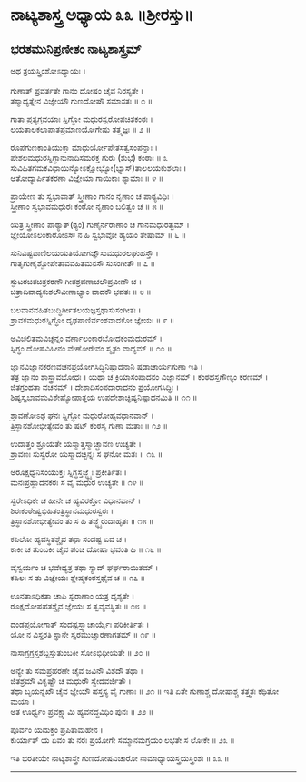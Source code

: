 # ನಾಟ್ಯಶಾಸ್ತ್ರ ಅಧ್ಯಾಯ ೩೩ ॥ಶ್ರೀರಸ್ತು॥

## ಭರತಮುನಿಪ್ರಣೀತಂ ನಾಟ್ಯಶಾಸ್ತ್ರಮ್
ಅಥ ತ್ರಯಸ್ತ್ರಿಂಶೋಽಧ್ಯಾಯಃ ।<br/><br/>
ಗುಣಾತ್ ಪ್ರವರ್ತತೇ ಗಾನಂ ದೋಷಂ ಚೈವ ನಿರಸ್ಯತೇ ।<br/>
ತಸ್ಮಾದ್ಯತ್ನೇನ ವಿಜ್ಞೇಯೌ ಗುಣದೋಷೌ ಸಮಾಸತಃ ॥ ೧ ॥

ಗಾತಾ ಪ್ರತ್ಯಗ್ರವಯಾಃ ಸ್ನಿಗ್ಧೋ ಮಧುರಸ್ವರೋಪಚಿತಕಂಠಃ ।<br/>
ಲಯತಾಲಕಲಾಪಾತಪ್ರಮಾಣಯೋಗೇಷು ತತ್ತ್ವಜ್ಞಃ ॥ ೨ ॥

ರೂಪಗುಣಕಾಂತಿಯುಕ್ತಾ ಮಾಧುರ್ಯೋಪೇತಸತ್ವಸಂಪನ್ನಾಃ ।<br/>
ಪೇಶಲಮಧುರಸ್ನಿಗ್ಧಾನುನಾದಿಸಮರಕ್ತ ಗುರು (ಶುಭ) ಕಂಠಾಃ ॥ ೩
ಸುವಿಹಿತಗಮಕವಿಧಾಯಿನ್ಯೋಽಕ್ಷೋಭ್ಯೋ(ಭ್ಯಾಸ್)ತಾಲಲಯಕುಶಲಾಃ ।<br/>
ಆತೋದ್ಯಾರ್ಪಿತಕರಣಾ ವಿಜ್ಞೇಯಾ ಗಾಯಿಕಾಃ ಶ್ಯಾಮಾಃ ॥ ೪ ॥

ಪ್ರಾಯೇಣ ತು ಸ್ವಭಾವಾತ್ ಸ್ತ್ರೀಣಾಂ ಗಾನಂ ನೃಣಾಂ ಚ ಪಾಠ್ಯವಿಧಿಃ ।<br/>
ಸ್ತ್ರೀಣಾಂ ಸ್ವಭಾವಮಧುರಃ ಕಂಠೋ ನೃಣಾಂ ಬಲಿತ್ವಂ ಚ ॥ ೫ ॥

ಯತ್ರ ಸ್ತ್ರೀಣಾಂ ಪಾಠ್ಯಾತ್(ಠ್ಯಂ) ಗುಣೈರ್ನರಾಣಾಂ ಚ ಗಾನಮಧುರತ್ವಮ್ ।<br/>
ಜ್ಞೇಯೋಽಲಂಕಾರೋಽಸೌ ನ ಹಿ ಸ್ವಭಾವೋ ಹ್ಯಯಂ ತೇಷಾಮ್ ॥ ೬ ॥

ಸುನಿವಿಷ್ಟಪಾಣಿಲಯಯತಿಯೋಗಜ್ಞೌಸುಮಧುರಲಘುಹಸ್ತೌ ।<br/>
ಗಾತೃಗುಣೈಶ್ಚೋಪೇತಾವವಹಿತಮನಸೌ ಸುಸಂಗೀತೌ ॥ ೭ ॥

ಸ್ಫುಟರಚಿತಚಿತ್ರಕರಣೌ ಗೀತಶ್ರವಣಾಚಲೌಪ್ರವೀಣೌ ಚ ।<br/>
ಚಿತ್ರಾದಿವಾದ್ಯಕುಶಲೌವೀಣಾಭ್ಯಾಂ ವಾದಕೌ ಭವತಃ ॥ ೮ ॥

ಬಲವಾನವಹಿತಬುದ್ಧಿರ್ಗೀತಲಯಜ್ಞಸ್ತಥಾಸುಸಂಗೀತಃ ।<br/>
ಶ್ರಾವಕಮಧುರಸ್ನಿಗ್ಧೋ ದೃಢಪಾಣಿರ್ವಂಶವಾದಕೋ ಜ್ಞೇಯಃ ॥ ೯ ॥

ಅವಿಚಲಿತಮವಿಚ್ಛನ್ನಂ ವರ್ಣಾಲಂಕಾರಬೋಧಕಂಮಧುರಮ್ ।<br/>
ಸ್ನಿಗ್ಧಂ ದೋಷವಿಹೀನಂ ವೇಣೋರೇವಂ ಸ್ಮೃತಂ ವಾದ್ಯಮ್ ॥ ೧೦ ॥

ಜ್ಞಾನವಿಜ್ಞಾನಕರಣವಚನಪ್ರಯೋಗಸಿದ್ಧಿನಿಷ್ಪಾದನಾನಿ
 ಷಡಾಚಾರ್ಯಗುಣಾ ಇತಿ ।<br/>
ತತ್ರ ಜ್ಞಾನಂ ಶಾಸ್ತ್ರಾವಬೋಧಃ । ಯಥಾ ಚ
ಕ್ರಿಯಾಸಂಪಾದನಂ ವಿಜ್ಞಾನಮ್ । ಕಂಠಹಸ್ತಗೌಣ್ಯಂ ಕರಣಮ್ ।<br/>
ಜಿತಗ್ರಂಥತಾ ವಚನಮ್ । ದೇಶಾದಿಸಂಪದಾರಾಧನಂ ಪ್ರಯೋಗಸಿದ್ಧಿಃ ।<br/>
ಶಿಷ್ಯಸ್ವಭಾವಮವಿಶೇಷ್ಯೋಪಾತ್ತಯ
ಉಪದೇಶಾಚ್ಛಿಷ್ಯನಿಷ್ಪಾದನಮಿತಿ ॥ ೧೧ ॥

ಶ್ರಾವಣೋಽಥ ಘನಃ ಸ್ನಿಗ್ಧೋ ಮಧುರೋಹ್ಯವಧಾನವಾನ್ ।<br/>
ತ್ರಿಸ್ಥಾನಶೋಭೀತ್ಯೇವಂ ತು ಷಟ್ ಕಂಠಸ್ಯ ಗುಣಾ ಮತಾಃ ॥ ೧೨ ॥

ಉದಾತ್ತಂ ಶ್ರೂಯತೇ ಯಸ್ಮಾತ್ತಸ್ಮಾಚ್ಛ್ರಾವಣ ಉಚ್ಯತೇ ।<br/>
ಶ್ರಾವಣಃ ಸುಸ್ವರೋ ಯಸ್ಮಾದಚ್ಛಿನ್ನಃ ಸ ಘನೋ ಮತಃ ॥ ೧೩ ॥

ಅರೂಕ್ಷಧ್ವನಿಸಂಯುಕ್ತಃ ಸ್ನಿಗ್ಧಸ್ತಜ್ಜ್ಞೈಃ ಪ್ರಕೀರ್ತಿತಃ ।<br/>
ಮನಃಪ್ರಹ್ಲಾದನಕರಃ ಸ ವೈ ಮಧುರ ಉಚ್ಯತೇ ॥ ೧೪ ॥

ಸ್ವರೇಽಧಿಕೇ ಚ ಹೀನೇ ಚ ಹ್ಯವಿರಕ್ತೋ ವಿಧಾನವಾನ್ ।<br/>
ಶಿರಃಕಂಠೇಷ್ವಭಿಹಿತಂತ್ರಿಸ್ಥಾನಮಧುರಸ್ವರಃ ।<br/>
ತ್ರಿಸ್ಥಾನಶೋಭೀತ್ಯೇವಂ ತು ಸ ಹಿ ತಜ್ಜ್ಞೈರುದಾಹೃತಃ ॥ ೧೫ ॥

ಕಪಿಲೋ ಹ್ಯವಸ್ಥಿತಶ್ಚೈವ ತಥಾ ಸಂದಷ್ಟ ಏವ ಚ ।<br/>
ಕಾಕೀ ಚ ತುಂಬಕೀ ಚೈವ ಪಂಚ ದೋಷಾ ಭವಂತಿ ಹಿ ॥ ೧೬ ॥

ವೈಸ್ವರ್ಯಂ ಚ ಭವೇದ್ಯತ್ರ ತಥಾ ಸ್ಯಾದ್ ಘರ್ಘರಾಯಿತಮ್ ।<br/>
ಕಪಿಲಃ ಸ ತು ವಿಜ್ಞೇಯಃ ಶ್ಲೇಷ್ಮಕಂಠಸ್ತಥೈವ ಚ ॥ ೧೭ ॥

ಊನತಾಽಧಿಕತಾ ಚಾಪಿ ಸ್ವರಾಣಾಂ ಯತ್ರ ದೃಶ್ಯತೇ ।<br/>
ರೂಕ್ಷದೋಷಹತಶ್ಚೈವ ಜ್ಞೇಯಃ ಸ ತ್ವವ್ಯವಸ್ಥಿತಃ ॥ ೧೮ ॥

ದಂಡಪ್ರಯೋಗಾತ್ ಸಂದಷ್ಟಸ್ತ್ವಾಚಾರ್ಯೈಃ ಪರಿಕೀರ್ತಿತಃ ।<br/>
ಯೋ ನ ವಿಸ್ತರತಿ ಸ್ಥಾನೇ ಸ್ವರಮುಚ್ಚಾರಣಾಗತಮ್ ॥ ೧೯ ॥

ನಾಸಾಗ್ರಗ್ರಸ್ತಶಬ್ದಸ್ತುತುಂಬಕೀ ಸೋಽಭಿಧೀಯತೇ ॥ ೨೦ ॥

ಅನ್ಯೇ ತು
ಸಮಪ್ರಹರಣೇ ಚೈವ ಜವಿನೌ ವಿಶದೌ ತಥಾ ।<br/>
ಜಿತಶ್ರಮೌ ವಿಕೃಷ್ಟೌ ಚ ಮಧುರೌ ಸ್ವೇದವರ್ಜಿತೌ ।<br/>
ತಥಾ ಬೃಯನ್ನಖೌ ಚೈವ ಜ್ಞೇಯೌ ಹಸ್ತಸ್ಯ ವೈ ಗುಣಾಃ ॥ ೨೧ ॥  ಇತಿ
ಏತೇ ಗುಣಾಶ್ಚ ದೋಷಾಶ್ಚ ತತ್ತ್ವತಃ ಕಥಿತೋ ಮಯಾ ।<br/>
ಅತ ಊರ್ಧ್ವಂ ಪ್ರವಕ್ಷ್ಯಾಮಿ ಹ್ಯವನದ್ಧವಿಧಿಂ ಪುನಃ ॥ ೨೨ ॥

ಪೂರ್ವಂ ಯದುಕ್ತಂ ಪ್ರಪಿತಾಮಹೇನ ।<br/>
ಕುರ್ಯಾತ್ ಯ ಏವಂ ತು ನರಃ ಪ್ರಯೋಗೇ
ಸಮ್ಮಾನಮಗ್ರಯಂ ಲಭತೇ ಸ ಲೋಕೇ ॥ ೨೩ ॥

ಇತಿ ಭರತೀಯೇ ನಾಟ್ಯಶಾಸ್ತ್ರೇ ಗುಣದೋಷವಿಚಾರೋ
ನಾಮಾಧ್ಯಾಯಸ್ತ್ರಯಸ್ತ್ರಿಂಶಃ ॥ ೩೩ ॥

---

  
